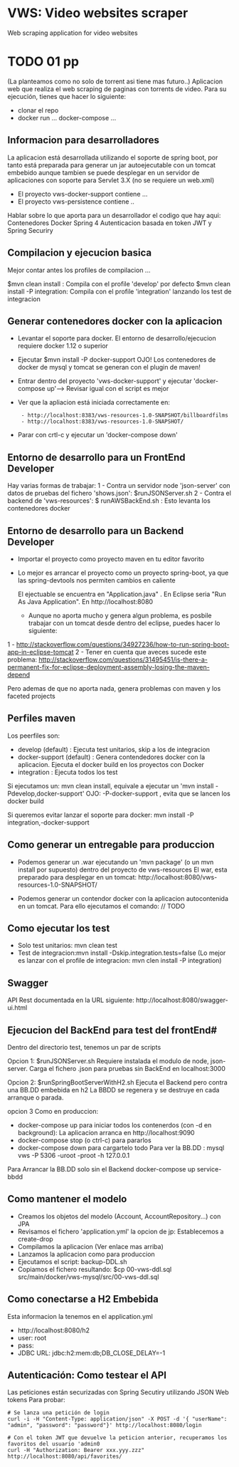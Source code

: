 # VWS: Video websites scraper #

Web scraping application for video websites
# TODO 01 pp

(La planteamos como no solo de torrent asi tiene mas futuro..) Aplicacion web que realiza el web scraping de paginas con torrents de video.
Para su ejecución, tienes que hacer lo siguiente:
- clonar el repo
- docker run ... docker-compose ...

## Informacion para desarrolladores ##
La aplicacion está desarrollada utilizando el soporte de spring boot, por tanto
está preparada para generar un jar autoejecutable con un tomcat
embebido aunque tambien se puede desplegar en un servidor de aplicaciones con soporte
para Servlet 3.X (no se requiere un web.xml)

* El proyecto vws-docker-support contiene ...
* El proyecto vws-persistence contiene ..

Hablar sobre lo que aporta para un desarrollador el codigo que hay aqui:
Contenedores Docker
Spring 4
Autenticacion basada en token JWT y Spring Securiry

## Compilacion y ejecucion basica  ##

Mejor contar antes los profiles de compilacion ...

$mvn clean install : Compila con el profile 'develop' por defecto
$mvn clean install -P integration: Compila con el profile 'integration' lanzando los test de integracion

## Generar contenedores docker con la aplicacion ##
 * Levantar el soporte para docker. El entorno de desarrollo/ejecucion
   requiere docker 1.12 o superior
 * Ejecutar $mvn install -P docker-support  OJO! Los contenedores de docker de mysql y tomcat se generan con el plugin de maven!

 * Entrar dentro del proyecto 'vws-docker-support' y ejecutar 'docker-compose up'--> Revisar igual con el script es mejor
 * Ver que la apliacion está iniciada correctamente en:

		- http://localhost:8383/vws-resources-1.0-SNAPSHOT/billboardfilms
		- http://localhost:8383/vws-resources-1.0-SNAPSHOT/

 * Parar con crtl-c y ejecutar un 'docker-compose down'

## Entorno de desarrollo para un FrontEnd Developer ##
Hay varias formas de trabajar:
1 - Contra un servidor node 'json-server' con datos de pruebas del fichero 'shows.json': $runJSONServer.sh
2 - Contra el backend de 'vws-resources': $ runAWSBackEnd.sh : Esto levanta los contenedores docker

## Entorno de desarrollo para un Backend Developer ##

 * Importar el proyecto como proyecto maven en tu editor favorito

 * Lo mejor es arrancar el proyecto como un proyecto spring-boot, ya que las
   spring-devtools nos permiten cambios en caliente

   El ejectuable se encuentra en "Application.java" .
   En Eclipse seria "Run As Java Application".
   En http://localhost:8080

   * Aunque no aporta mucho y genera algun problema, es posbile trabajar
   con un tomcat desde dentro del eclipse, puedes hacer lo siguiente:

 1 - http://stackoverflow.com/questions/34927236/how-to-run-spring-boot-app-in-eclipse-tomcat
 2 - Tener en cuenta que aveces sucede este problema:
 	http://stackoverflow.com/questions/31495451/is-there-a-permanent-fix-for-eclipse-deployment-assembly-losing-the-maven-depend

  Pero ademas de que no aporta nada, genera problemas con maven y los faceted projects

## Perfiles maven  ##

Los peerfiles son:
- develop (default) : Ejecuta test unitarios, skip a los de integracion
- docker-support (default) : Genera contendedores docker con la aplicacion. Ejecuta el docker build en los proyectos con Docker
- integration : Ejecuta todos los test

Si ejecutamos un: mvn clean install, equivale a ejecutar un 'mvn install -Pdevelop,docker-support'
OJO: -P-docker-support , evita que se lancen los docker build

Si queremos evitar lanzar el soporte para docker: mvn install -P integration,-docker-support

## Como generar un entregable para produccion  ##

 * Podemos generar un .war ejecutando un 'mvn package' (o un mvn install por supuesto)
  dentro del proyecto de vws-resources
  El war, esta preparado para desplegar en un tomcat:
  http://localhost:8080/vws-resources-1.0-SNAPSHOT/

 * Podemos generar un contendor docker con la aplicacion autocontenida en un tomcat.
 Para ello ejecutamos el comando: // TODO


## Como ejecutar los test

* Solo test unitarios: mvn clean test
* Test de integracion:mvn install -Dskip.integration.tests=false (Lo mejor es lanzar con el profile de integracion: mvn clen install -P integration)


## Swagger  ##
API Rest documentada en la URL siguiente: http://localhost:8080/swagger-ui.html

## Ejecucion del BackEnd para test del frontEnd#
Dentro del directorio test, tenemos un par de scripts

Opcion 1:  $runJSONServer.sh
  Requiere instalada el modulo de node, json-server. Carga el fichero .json para pruebas sin BackEnd en localhost:3000

Opcion 2: $runSpringBootServerWithH2.sh
  Ejecuta el Backend pero contra una BB.DD embebida en h2
  La BBDD se regenera y se destruye en cada arranque o parada.

opcion 3 Como en produccion:
  - docker-compose up para iniciar todos los contenerdos (con -d en background): La aplicacion arranca en http://localhost:9090
  - docker-compose stop (o ctrl-c) para pararlos
  - docker-compose down para cargartelo todo
  Para ver la BB.DD :
     mysql vws -P 5306 -uroot -proot -h 127.0.0.1

Para Arrancar la BB.DD solo sin el Backend
    docker-compose up service-bbdd


## Como mantener el modelo ##
- Creamos los objetos del modelo (Account, AccountRepository...) con JPA
- Revisamos el fichero 'application.yml' la opcion de jp: Establecemos a create-drop
- Compilamos la aplicacion (Ver enlace mas arriba)
- Lanzamos la aplicacion como para produccion
- Ejecutamos el script: backup-DDL.sh
- Copiamos el fichero resultando: $cp 00-vws-ddl.sql src/main/docker/vws-mysql/src/00-vws-ddl.sql

## Como conectarse a H2 Embebida ##

Esta informacion la tenemos en el application.yml

- http://localhost:8080/h2
- user: root
- pass:
- JDBC URL: jdbc:h2:mem:db;DB_CLOSE_DELAY=-1

## Autenticación: Como testear el API ##
Las peticiones están securizadas con Spring Secutiry utilizando JSON Web tokens
Para probar:

    # Se lanza una petición de login
    curl -i -H "Content-Type: application/json" -X POST -d '{ "userName": "admin", "password": "password"}' http://localhost:8080/login

    # Con el token JWT que devuelve la peticion anterior, recuperamos los favoritos del usuario 'admin0
    curl -H "Authorization: Bearer xxx.yyy.zzz"  http://localhost:8080/api/favorites/




